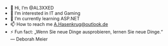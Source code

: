 - 👋 Hi, I’m @AL3XXED
- 👀 I’m interested in IT and Gaming
- 🌱 I’m currently learning ASP.NET
- 📫 How to reach me A.Hasenkrug@outlook.de
- ⚡ Fun fact: „Wenn Sie neue Dinge ausprobieren, lernen Sie neue Dinge.“ — Deborah Meier

<!---
AL3XXED/AL3XXED is a ✨ special ✨ repository because its `README.md` (this file) appears on your GitHub profile.
You can click the Preview link to take a look at your changes.
--->
